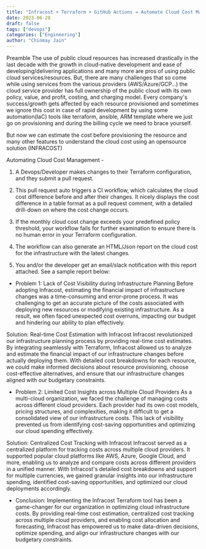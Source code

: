```yaml
---
title: "Infracost + Terraform + GitHub Actions = Automate Cloud Cost Management"
date: 2023-06-28
draft: false
tags: ["devops"]
categories: ["Engineering"]
author: "Chinmay Jain"
---
```

Preamble
The use of public cloud resources has increased drastically in the last decade with the growth in cloud-native development and ease of developing/delivering applications and many more are pros of using public cloud services/resources. But, there are many challenges that so come while using services from the various providers (AWS/Azure/GCP…) the cloud service provider has full ownership of the public cloud with its own policy, value, and profit, costing, and charging model. Every company's success/growth gets affected by each resource provisioned and sometimes we ignore this cost in case of rapid development by using some automation(IaC) tools like terraform, ansible, ARM template where we just go on provisioning and during the billing cycle we need to brace yourself.

But now we can estimate the cost before provisioning the resource and many other features to understand the cloud cost using an opensource solution (INFRACOST)

Automating Cloud Cost Management -
1. A Devops/Developer makes changes to their Terraform configuration, and they submit a pull request.

2. This pull request auto triggers a CI workflow, which calculates the cloud cost difference before and after their changes. It nicely displays the cost difference in a table format as a pull request comment, with a detailed drill-down on where the cost change occurs.

3. If the monthly cloud cost change exceeds your predefined policy threshold, your workflow fails for further examination to ensure there is no human error in your Terraform configuration.

4. The workflow can also generate an HTML/Json report on the cloud cost for the infrastructure with the latest changes.

5. You and/or the developer get an email/slack notification with this report attached. See a sample report below:


- Problem 1: Lack of Cost Visibility during Infrastructure Planning Before adopting Infracost, estimating the financial impact of infrastructure changes was a time-consuming and error-prone process. It was challenging to get an accurate picture of the costs associated with deploying new resources or modifying existing infrastructure. As a result, we often faced unexpected cost overruns, impacting our budget and hindering our ability to plan effectively.

Solution: Real-time Cost Estimation with Infracost Infracost revolutionized our infrastructure planning process by providing real-time cost estimates. By integrating seamlessly with Terraform, Infracost allowed us to analyze and estimate the financial impact of our infrastructure changes before actually deploying them. With detailed cost breakdowns for each resource, we could make informed decisions about resource provisioning, choose cost-effective alternatives, and ensure that our infrastructure changes aligned with our budgetary constraints.

- Problem 2: Limited Cost Insights across Multiple Cloud Providers As a multi-cloud organization, we faced the challenge of managing costs across different cloud providers. Each provider had its own cost models, pricing structures, and complexities, making it difficult to get a consolidated view of our infrastructure costs. This lack of visibility prevented us from identifying cost-saving opportunities and optimizing our cloud spending effectively.

Solution: Centralized Cost Tracking with Infracost Infracost served as a centralized platform for tracking costs across multiple cloud providers. It supported popular cloud platforms like AWS, Azure, Google Cloud, and more, enabling us to analyze and compare costs across different providers in a unified manner. With Infracost's detailed cost breakdowns and support for multiple currencies, we gained granular insights into our infrastructure spending, identified cost-saving opportunities, and optimized our cloud deployments accordingly.

- Conclusion: Implementing the Infracost Terraform tool has been a game-changer for our organization in optimizing cloud infrastructure costs. By providing real-time cost estimation, centralized cost tracking across multiple cloud providers, and enabling cost allocation and forecasting, Infracost has empowered us to make data-driven decisions, optimize spending, and align our infrastructure changes with our budgetary constraints. 
